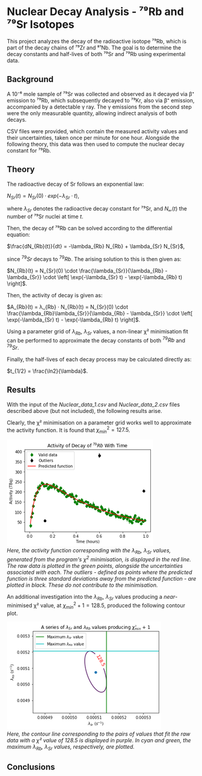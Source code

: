 
# Nuclear Decay Analysis - ⁷⁹Rb and ⁷⁹Sr Isotopes

This project analyzes the decay of the radioactive isotope ⁷⁹Rb, which is part of the decay chains of ⁷⁹Zr and ⁸¹Nb. The goal is to determine the decay constants and half-lives of both ⁷⁹Sr and ⁷⁹Rb using experimental data.

## Background

A 10⁻⁶ mole sample of ⁷⁹Sr was collected and observed as it decayed via β⁺ emission to ⁷⁹Rb, which subsequently decayed to ⁷⁹Kr, also via β⁺ emission, accompanied by a detectable γ ray. The γ emissions from the second step were the only measurable quantity, allowing indirect analysis of both decays.

CSV files were provided, which contain the measured activity values and their uncertainties, taken once per minute for one hour. Alongside the following theory, this data was then used to compute the nuclear decay constant for ⁷⁹Rb. 

## Theory

The radioactive decay of Sr follows an exponential law:

$N_{Sr}(t) = N_{Sr}(0) · exp(−λ_{Sr}·t)$,

where $λ_{Sr}$ denotes the radioactive decay constant for ⁷⁹Sr, and $Nₛᵣ(t)$ the number of ⁷⁹Sr nuclei at time $t$. 

Then, the decay of ⁷⁹Rb can be solved according to the differential equation:

$\frac{dN_{Rb}(t)}{dt} = -\lambda_{Rb} N_{Rb} + \lambda_{Sr} N_{Sr}$,

since $^{79}Sr$ decays to $^{79}Rb$. The arising solution to this is then given as: 

$N_{Rb}(t) = N_{Sr}(0) \cdot \frac{\lambda_{Sr}}{\lambda_{Rb} - \lambda_{Sr}} \cdot \left[ \exp(-\lambda_{Sr} t) - \exp(-\lambda_{Rb} t) \right]$.

Then, the activity of decay is given as: 

$A_{Rb}(t) = λ_{Rb} · N_{Rb}(t) = N_{Sr}(0) \cdot \frac{\lambda_{Rb}\lambda_{Sr}}{\lambda_{Rb} - \lambda_{Sr}} \cdot \left[ \exp(-\lambda_{Sr} t) - \exp(-\lambda_{Rb} t) \right]$.

Using a parameter grid of $\lambda_{Rb}$, $\lambda_{Sr}$ values, a non-linear χ² minimisation fit can be performed to approximate the decay constants of both $^{79}Rb$ and $^{79}Sr$.

Finally, the half-lives of each decay process may be calculated directly as: 

$t_{1/2} = \frac{\ln2}{\lambda}$.

## Results

With the input of the *Nuclear_data_1.csv* and *Nuclear_data_2.csv* files described above (but not included), the following results arise.

Clearly, the χ² minimisation on a parameter grid works well to approximate the activity function. It is found that $\chi_{min}^2 = 127.5$.

![Activity vs Time](assets/nuclear_decay_plot.png) \
*Here, the activity function corresponding with the $\lambda_{Rb}$, $\lambda_{Sr}$ values, generated from the program's $\chi^2$ minimisation, is displayed in the red line. The raw data is plotted in the green points, alongside the uncertainties associated with each. The outliers - defined as points where the predicted function is three standard deviations away from the predicted function - are plotted in black. These do not contribute to the minimisation.*

An additional investigation into the $\lambda_{Rb}$, $\lambda_{Sr}$ values producing a *near*-minimised χ² value, at $\chi_{min}^2 + 1 = 128.5$, produced the following contour plot.

![$\chi^2$ Contour Plot](assets/chi_squared_contour_plot.png) \
*Here, the contour line corresponding to the pairs of values that fit the raw data with a χ² value of $128.5$ is displayed in purple. In cyan and green, the maximum $\lambda_{Rb}$, $\lambda_{Sr}$ values, respectively, are plotted.*

## Conclusions




